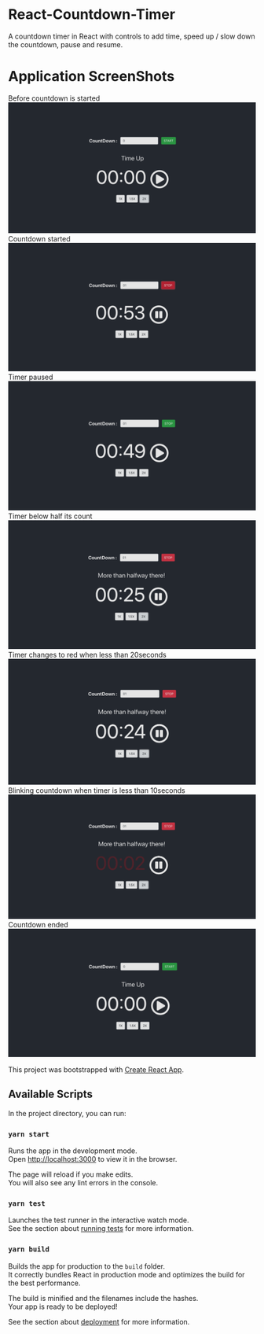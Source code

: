 # React-Countdown-Timer

A countdown timer in React with controls to add time, speed up / slow down the countdown, pause and resume.

# Application ScreenShots
Before countdown is started
![Alt text](./src/images/screenshots/shot-beforestart.png?raw=true "Before countdown is started")
Countdown started
![Alt text](./src/images/screenshots/shot-started.png?raw=true "Countdown started")
Timer paused
![Alt text](./src/images/screenshots/shot-paused.png?raw=true "Timer paused")
Timer below half its count
![Alt text](./src/images/screenshots/shot-halftime.png?raw=true "Timer reaches half count")
Timer changes to red when less than 20seconds
![Alt text](./src/images/screenshots/shot-half.png?raw=true "Timer changes to red when less than 20seconds")
Blinking countdown when timer is less than 10seconds
![Alt text](./src/images/screenshots/shot-blinking.png?raw=true "Blinking countdown when timer is less than 10seconds")
Countdown ended
![Alt text](./src/images/screenshots/shot-ended.png?raw=true "Countdown ended")

This project was bootstrapped with [Create React App](https://github.com/facebook/create-react-app).

## Available Scripts

In the project directory, you can run:

### `yarn start`

Runs the app in the development mode.<br />
Open [http://localhost:3000](http://localhost:3000) to view it in the browser.

The page will reload if you make edits.<br />
You will also see any lint errors in the console.

### `yarn test`

Launches the test runner in the interactive watch mode.<br />
See the section about [running tests](https://facebook.github.io/create-react-app/docs/running-tests) for more information.

### `yarn build`

Builds the app for production to the `build` folder.<br />
It correctly bundles React in production mode and optimizes the build for the best performance.

The build is minified and the filenames include the hashes.<br />
Your app is ready to be deployed!

See the section about [deployment](https://facebook.github.io/create-react-app/docs/deployment) for more information.
